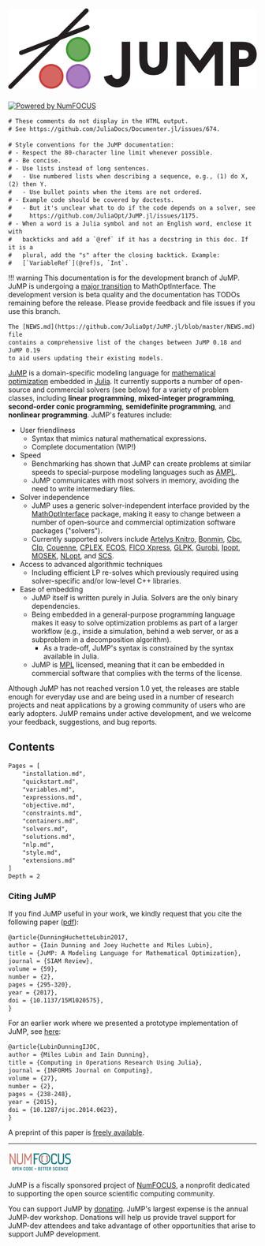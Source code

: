 ![JuMP logo](assets/jump-logo-with-text.svg)
===

[![Powered by NumFOCUS](https://img.shields.io/badge/powered%20by-NumFOCUS-orange.svg?style=flat&colorA=E1523D&colorB=007D8A)](http://numfocus.org)

```@meta
# These comments do not display in the HTML output.
# See https://github.com/JuliaDocs/Documenter.jl/issues/674.

# Style conventions for the JuMP documentation:
# - Respect the 80-character line limit whenever possible.
# - Be concise.
# - Use lists instead of long sentences.
#   - Use numbered lists when describing a sequence, e.g., (1) do X, (2) then Y.
#   - Use bullet points when the items are not ordered.
# - Example code should be covered by doctests.
#   - But it's unclear what to do if the code depends on a solver, see
#     https://github.com/JuliaOpt/JuMP.jl/issues/1175.
# - When a word is a Julia symbol and not an English word, enclose it with
#   backticks and add a `@ref` if it has a docstring in this doc. If it is a
#   plural, add the "s" after the closing backtick. Example:
#   [`VariableRef`](@ref)s, `Int`.
```

!!! warning
    This documentation is for the development branch of JuMP. JuMP is undergoing
    a [major transition](https://discourse.julialang.org/t/mathoptinterface-and-upcoming-breaking-changes-in-jump-0-19)
    to MathOptInterface. The development version is beta quality and the
    documentation has TODOs remaining before the release. Please provide
    feedback and file issues if you use this branch.

    The [NEWS.md](https://github.com/JuliaOpt/JuMP.jl/blob/master/NEWS.md) file
    contains a comprehensive list of the changes between JuMP 0.18 and JuMP 0.19
    to aid users updating their existing models.

[JuMP](https://github.com/JuliaOpt/JuMP.jl) is a domain-specific modeling
language for [mathematical
optimization](http://en.wikipedia.org/wiki/Mathematical_optimization) embedded
in [Julia](http://julialang.org/). It currently supports a number of open-source
and commercial solvers (see below) for a variety of problem classes, including
**linear programming**, **mixed-integer programming**, **second-order conic
programming**, **semidefinite programming**, and **nonlinear programming**.
JuMP's features include:

-   User friendliness
    -   Syntax that mimics natural mathematical expressions.
    -   Complete documentation (WIP!)
-   Speed
    -   Benchmarking has shown that JuMP can create problems at similar speeds
        to special-purpose modeling languages such as
        [AMPL](http://www.ampl.com/).
    -   JuMP communicates with most solvers in memory, avoiding the need to
        write intermediary files.
-   Solver independence
    -   JuMP uses a generic solver-independent interface provided by the
        [MathOptInterface](https://github.com/JuliaOpt/MathOptInterface.jl)
        package, making it easy to change between a number of open-source and
        commercial optimization software packages ("solvers").
    -   Currently supported solvers include
        [Artelys Knitro](http://artelys.com/en/optimization-tools/knitro),
        [Bonmin](https://projects.coin-or.org/Bonmin),
        [Cbc](https://projects.coin-or.org/Cbc),
        [Clp](https://projects.coin-or.org/Clp),
        [Couenne](https://projects.coin-or.org/Couenne),
        [CPLEX](http://www-01.ibm.com/software/commerce/optimization/cplex-optimizer/),
        [ECOS](https://github.com/ifa-ethz/ecos),
        [FICO Xpress](http://www.fico.com/en/products/fico-xpress-optimization-suite),
        [GLPK](http://www.gnu.org/software/glpk/),
        [Gurobi](http://www.gurobi.com),
        [Ipopt](https://projects.coin-or.org/Ipopt),
        [MOSEK](http://www.mosek.com/),
        [NLopt](http://ab-initio.mit.edu/wiki/index.php/NLopt), and
        [SCS](https://github.com/cvxgrp/scs).
-   Access to advanced algorithmic techniques
    -   Including efficient LP re-solves which previously required using
        solver-specific and/or low-level C++ libraries.
-   Ease of embedding
    -   JuMP itself is written purely in Julia. Solvers are the only binary
        dependencies.
    -   Being embedded in a general-purpose programming language makes it easy
        to solve optimization problems as part of a larger workflow (e.g.,
        inside a simulation, behind a web server, or as a subproblem in a
        decomposition algorithm).
        -   As a trade-off, JuMP's syntax is constrained by the syntax available
            in Julia.
    -   JuMP is [MPL](https://www.mozilla.org/MPL/2.0/) licensed, meaning that
        it can be embedded in commercial software that complies with the terms
        of the license.

Although JuMP has not reached version 1.0 yet, the releases are
stable enough for everyday use and are being used in a number of research
projects and neat applications by a growing community of users who are early
adopters. JuMP remains under active development, and we welcome your feedback,
suggestions, and bug reports.

Contents
--------

```@contents
Pages = [
    "installation.md",
    "quickstart.md",
    "variables.md",
    "expressions.md",
    "objective.md",
    "constraints.md",
    "containers.md",
    "solvers.md",
    "solutions.md",
    "nlp.md",
    "style.md",
    "extensions.md"
]
Depth = 2
```

### Citing JuMP

If you find JuMP useful in your work, we kindly request that you cite the
following paper ([pdf](https://mlubin.github.io/pdf/jump-sirev.pdf)):

``` sourceCode
@article{DunningHuchetteLubin2017,
author = {Iain Dunning and Joey Huchette and Miles Lubin},
title = {JuMP: A Modeling Language for Mathematical Optimization},
journal = {SIAM Review},
volume = {59},
number = {2},
pages = {295-320},
year = {2017},
doi = {10.1137/15M1020575},
}
```

For an earlier work where we presented a prototype implementation of JuMP, see
[here](http://dx.doi.org/10.1287/ijoc.2014.0623):

``` sourceCode
@article{LubinDunningIJOC,
author = {Miles Lubin and Iain Dunning},
title = {Computing in Operations Research Using Julia},
journal = {INFORMS Journal on Computing},
volume = {27},
number = {2},
pages = {238-248},
year = {2015},
doi = {10.1287/ijoc.2014.0623},
}
```

A preprint of this paper is [freely available](http://arxiv.org/abs/1312.1431).

---

![NumFOCUS logo](assets/numfocus-logo.png)

JuMP is a fiscally sponsored project of [NumFOCUS](https://numfocus.org), a
nonprofit dedicated to supporting the open source scientific computing
community.

You can support JuMP by
[donating](https://www.flipcause.com/secure/cause_pdetails/MzkxMDU=). JuMP's
largest expense is the annual JuMP-dev workshop. Donations will help us provide
travel support for JuMP-dev attendees and take advantage of other opportunities
that arise to support JuMP development.
